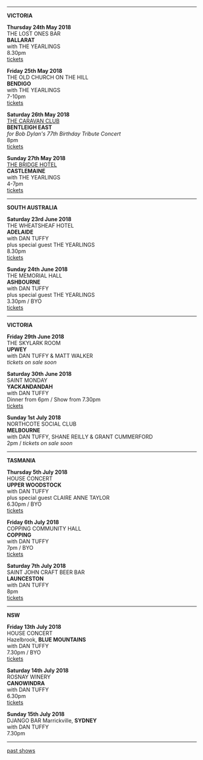 * * * * *

**VICTORIA**

**Thursday 24th May 2018**\
THE LOST ONES BAR\
**BALLARAT**  
with THE YEARLINGS    
8.30pm  
[tickets](https://www.tickettailor.com/events/thelostonesgallerybasementbar/148419)  

**Friday 25th May 2018**\
THE OLD CHURCH ON THE HILL\
**BENDIGO**  
with THE YEARLINGS    
7-10pm  
[tickets](http://www.trybooking.com/UIZK)  

**Saturday 26th May 2018**\
[THE CARAVAN CLUB](http://www.caravanmusic.com.au/)\
**BENTLEIGH EAST**  
*for Bob Dylan's 77th Birthday Tribute Concert*      
8pm  
[tickets](https://www.trybooking.com/book/event?eid=363026&)   

**Sunday 27th May 2018**\
[THE BRIDGE HOTEL](https://thebridgehotelcastlemaine.com/gigs/)\
**CASTLEMAINE**  
with THE YEARLINGS    
4-7pm  
[tickets](http://www.trybooking.com/UIZC)  

* * * * *

**SOUTH AUSTRALIA**

**Saturday 23rd June 2018**   
THE WHEATSHEAF HOTEL  
**ADELAIDE**  
with DAN TUFFY  
plus special guest THE YEARLINGS  
8.30pm  
[tickets](www.trybooking.com/VNQE)  
  
**Sunday 24th June 2018**  
THE MEMORIAL HALL  
**ASHBOURNE**   
with DAN TUFFY  
plus special guest THE YEARLINGS    
3.30pm / BYO  
[tickets](www.trybooking.com/VNQE)  
  
* * * * *

**VICTORIA**

**Friday 29th June 2018**  
THE SKYLARK ROOM  
**UPWEY**  
with DAN TUFFY & MATT WALKER  
*tickets on sale soon*    

**Saturday 30th June 2018**  
SAINT MONDAY  
**YACKANDANDAH**  
with DAN TUFFY  
Dinner from 6pm / Show from 7.30pm  
[tickets](www.trybooking.com/VNQO)  
 
**Sunday 1st July 2018**  
NORTHCOTE SOCIAL CLUB  
**MELBOURNE**  
with DAN TUFFY, SHANE REILLY & GRANT CUMMERFORD  
2pm / *tickets on sale soon*  
 
* * * * *   

**TASMANIA**

**Thursday 5th July 2018**  
HOUSE CONCERT  
**UPPER WOODSTOCK**  
with DAN TUFFY  
plus special guest CLAIRE ANNE TAYLOR  
6.30pm / BYO  
[tickets](www.trybooking.com/VQOJ)  
  
**Friday 6th July 2018**  
COPPING COMMUNITY HALL  
**COPPING**  
with DAN TUFFY  
7pm / BYO  
[tickets](www.trybooking.com/VORU)  

**Saturday 7th July 2018**  
SAINT JOHN CRAFT BEER BAR  
**LAUNCESTON**  
with DAN TUFFY  
8pm  
[tickets](www.trybooking.com/VOSQ)  

* * * * *   

**NSW**  
  
**Friday 13th July 2018**  
HOUSE CONCERT  
Hazelbrook, **BLUE MOUNTAINS**  
with DAN TUFFY  
7.30pm / BYO  
[tickets](www.trybooking.com/VPAH)  

**Saturday 14th July 2018**  
ROSNAY WINERY  
**CANOWINDRA**  
with DAN TUFFY  
6.30pm  
[tickets](www.trybooking.com/VQWZ)  
   
**Sunday 15th July 2018**  
DJANGO BAR
Marrickville, **SYDNEY**  
with DAN TUFFY  
7.30pm  
 
* * * * *     

[past shows](?p=shows/archive/)